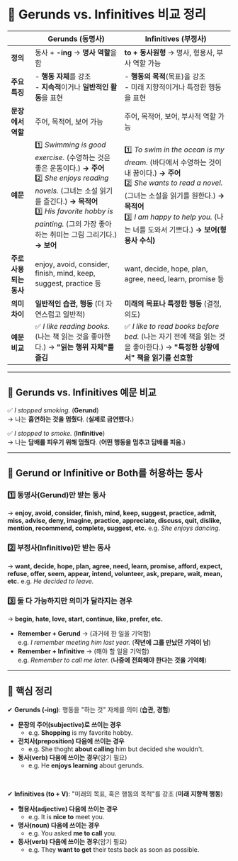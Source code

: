 # 📌 Gerunds vs. Infinitives 비교 정리

|  | **Gerunds (동명사)** | **Infinitives (부정사)** |
|---|---|---|
| **정의** | 동사 + **-ing** → **명사 역할**을 함 | **to + 동사원형** → 명사, 형용사, 부사 역할 가능 |
| **주요 특징** | - **행동 자체**를 강조<br>- **지속적**이거나 **일반적인 활동**을 표현 | - **행동의 목적**(목표)을 강조<br>- 미래 지향적이거나 특정한 행동을 표현 |
| **문장에서 역할** | 주어, 목적어, 보어 가능 | 주어, 목적어, 보어, 부사적 역할 가능 |
| **예문** | 1️⃣ *Swimming is good exercise.* (수영하는 것은 좋은 운동이다.) **→ 주어**<br>2️⃣ *She enjoys reading novels.* (그녀는 소설 읽기를 즐긴다.) **→ 목적어**<br>3️⃣ *His favorite hobby is painting.* (그의 가장 좋아하는 취미는 그림 그리기다.) **→ 보어** | 1️⃣ *To swim in the ocean is my dream.* (바다에서 수영하는 것이 내 꿈이다.) **→ 주어**<br>2️⃣ *She wants to read a novel.* (그녀는 소설을 읽기를 원한다.) **→ 목적어**<br>3️⃣ *I am happy to help you.* (나는 너를 도와서 기쁘다.) **→ 보어(형용사 수식)** |
| **주로 사용되는 동사** | enjoy, avoid, consider, finish, mind, keep, suggest, practice 등 | want, decide, hope, plan, agree, need, learn, promise 등 |
| **의미 차이** | **일반적인 습관, 행동** (더 자연스럽고 일반적) | **미래의 목표나 특정한 행동** (결정, 의도) |
| **예문 비교** | ✅ *I like reading books.* (나는 책 읽는 것을 좋아한다.) → **"읽는 행위 자체"를 즐김**<br>|✅ *I like to read books before bed.* (나는 자기 전에 책을 읽는 것을 좋아한다.) → **"특정한 상황에서" 책을 읽기를 선호함** |

---

## 📌 Gerunds vs. Infinitives 예문 비교
✅ *I stopped smoking.* (**Gerund**)  
→ 나는 **흡연하는 것을 멈췄다**. (**실제로 금연했다.**)  

✅ *I stopped to smoke.* (**Infinitive**)  
→ 나는 **담배를 피우기 위해 멈췄다**. (**어떤 행동을 멈추고 담배를 피움.**)  

---

## 📌 Gerund or Infinitive or Both를 허용하는 동사
### 1️⃣ **동명사(Gerund)만 받는 동사**
   → **enjoy, avoid, consider, finish, mind, keep, suggest, practice, admit, miss, advise, deny, imagine, practice, appreciate, discuss, quit, dislike, mention, recommend, complete, suggest, etc.**
   e.g. *She enjoys dancing.*  

### 2️⃣ **부정사(Infinitive)만 받는 동사**
   → **want, decide, hope, plan, agree, need, learn, promise, afford, expect, refuse, offer, seem, appear, intend, volunteer, ask, prepare, wait, mean, etc.** 
   e.g. *He decided to leave.*  

### 3️⃣ **둘 다 가능하지만 의미가 달라지는 경우**
   → **begin, hate, love, start, continue, like, prefer, etc.**
- **Remember + Gerund** → (과거에 한 일을 기억함)  
  e.g. *I remember meeting him last year.* (**작년에 그를 만났던 기억이 남**)  
- **Remember + Infinitive** → (해야 할 일을 기억함)  
  e.g. *Remember to call me later.* (**나중에 전화해야 한다는 것을 기억해**)  

---

## 📌 핵심 정리
✔ **Gerunds (-ing)**: 행동을 "하는 것" 자체를 의미 (**습관, 경험**)
- **문장의 주어(subjective)로 쓰이는 경우**
   - e.g. **Shopping** is my favorite hobby.
- **전치사(preposition) 다음에 쓰이는 경우**
   - e.g. She thoght **about calling** him but decided she wouldn't.
- **동사(verb) 다음에 쓰이는 경우**(암기 필요)
   - e.g. He **enjoys learning** about gerunds.

<br>

✔ **Infinitives (to + V)**: "미래의 목표, 혹은 행동의 목적"를 강조 (**미래 지향적 행동**)
- **형용사(adjective) 다음에 쓰이는 경우**
   - e.g. It is **nice to** meet you.
- **명사(noun) 다음에 쓰이는 경우**
   - e.g. You asked **me to call** you.
- **동사(verb) 다음에 쓰이는 경우**(암기 필요)
   - e.g. They **want to get** their tests back as soon as possible.
